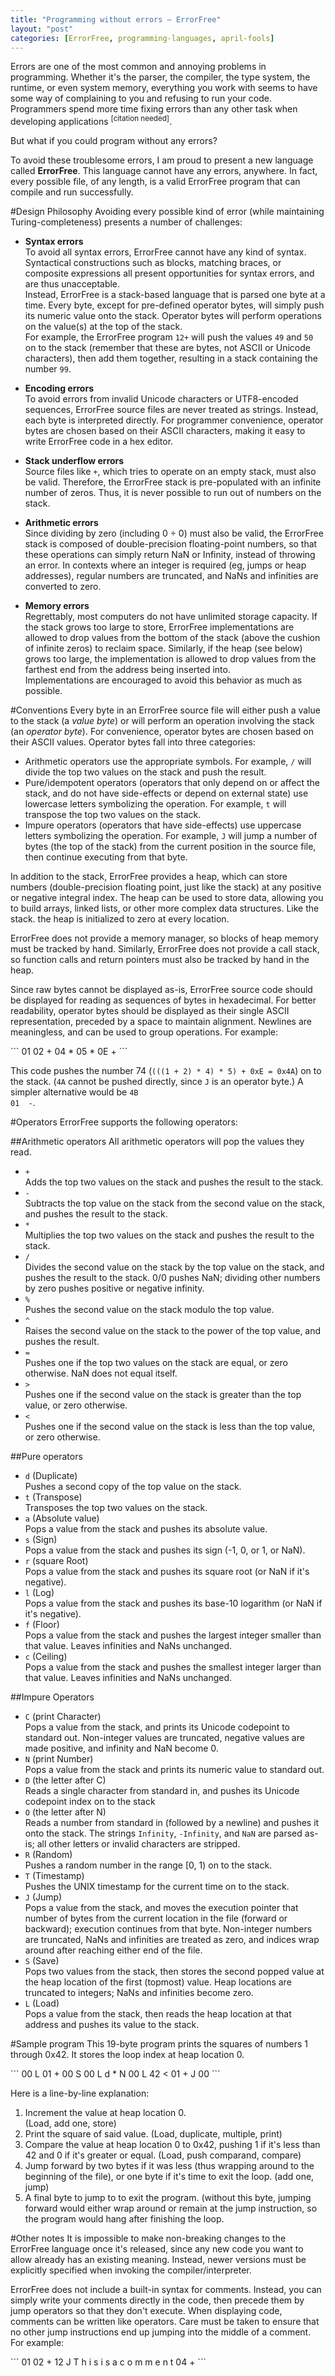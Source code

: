 ```yaml
---
title: "Programming without errors – ErrorFree"
layout: "post"
categories: [ErrorFree, programming-languages, april-fools]
---
```


Errors are one of the most common and annoying problems in programming.  Whether it's the parser, the compiler, the type system, the runtime, or even system memory, everything you work with seems to have some way of complaining to you and refusing to run your code.  Programmers spend more time fixing errors than any other task when developing applications <sup>[citation needed]</sup>.

But what if you could program without any errors?

To avoid these troublesome errors, I am proud to present a new language called **ErrorFree**.  This language cannot have any errors, anywhere.  In fact, every possible file, of any length, is a valid ErrorFree program that can compile and run successfully.

#Design Philosophy
Avoiding every possible kind of error (while maintaining Turing-completeness) presents a number of challenges:

 - **Syntax errors**  
To avoid all syntax errors, ErrorFree cannot have any kind of syntax.  Syntactical constructions such as blocks, matching braces, or composite expressions all present opportunities for syntax errors, and are thus unacceptable.  
Instead, ErrorFree is a stack-based language that is parsed one byte at a time.  Every byte, except for pre-defined operator bytes, will simply push its numeric value onto the stack.  Operator bytes will perform operations on the value(s) at the top of the stack.  
For example, the ErrorFree program `12+` will push the values `49` and `50` on to the stack (remember that these are bytes, not ASCII or Unicode characters), then add them together, resulting in a stack containing the number `99`.

 - **Encoding errors**  
To avoid errors from invalid Unicode characters or UTF8-encoded sequences, ErrorFree source files are never treated as strings.  Instead, each byte is interpreted directly.  For programmer convenience, operator bytes are chosen based on their ASCII characters, making it easy to write ErrorFree code in a hex editor.

 - **Stack underflow errors**  
Source files like `+`, which tries to operate on an empty stack, must also be valid.  Therefore, the ErrorFree stack is pre-populated with an infinite number of zeros.  Thus, it is never possible to run out of numbers on the stack.

 - **Arithmetic errors**  
Since dividing by zero (including 0 &divide; 0) must also be valid, the ErrorFree stack is composed of double-precision floating-point numbers, so that these operations can simply return NaN or Infinity, instead of throwing an error.  In contexts where an integer is required (eg, jumps or heap addresses), regular numbers are truncated, and NaNs and infinities are converted to zero.

 - **Memory errors**  
Regrettably, most computers do not have unlimited storage capacity.  If the stack grows too large to store, ErrorFree implementations are allowed to drop values from the bottom of the stack (above the cushion of infinite zeros) to reclaim space.  Similarly, if the heap (see below) grows too large, the implementation is allowed to drop values from the farthest end from the address being inserted into.  
Implementations are encouraged to avoid this behavior as much as possible.

#Conventions
Every byte in an ErrorFree source file will either push a value to the stack (a _value byte_) or will perform an operation involving the stack (an _operator byte_).  For convenience, operator bytes are chosen based on their ASCII values.  Operator bytes fall into three categories:

 - Arithmetic operators use the appropriate symbols.  For example, `/` will divide the top two values on the stack and push the result.
 - Pure/idempotent operators (operators that only depend on or affect the stack, and do not have side-effects or depend on external state) use lowercase letters symbolizing the operation.  For example, `t` will transpose the top two values on the stack.
 - Impure operators (operators that have side-effects) use uppercase letters symbolizing the operation.  For example, `J` will jump a number of bytes (the top of the stack) from the current position in the source file, then continue executing from that byte.

In addition to the stack, ErrorFree provides a heap, which can store numbers (double-precision floating point, just like the stack) at any positive or negative integral index.  The heap can be used to store data, allowing you to build arrays, linked lists, or other more complex data structures.  Like the stack. the heap is initialized to zero at every location.

ErrorFree does not provide a memory manager, so blocks of heap memory must be tracked by hand.  Similarly, ErrorFree does not provide a call stack, so function calls and return pointers must also be tracked by hand in the heap.

Since raw bytes cannot be displayed as-is, ErrorFree source code should be displayed for reading as sequences of bytes in hexadecimal.  For better readability, operator bytes should be displayed as their single ASCII representation, preceded by a space to maintain alignment.  Newlines are meaningless, and can be used to group operations.  For example:

<div class="errorfree"></div>
```
01 02  +
04  * 05  *
0E  +
```

This code pushes the number 74 (`(((1 + 2) * 4) * 5) + 0xE = 0x4A`) on to the stack. (`4A` cannot be pushed directly, since `J` is an operator byte.)  A simpler alternative would be <code>4B 01&nbsp;&nbsp;-</code>.

#Operators
ErrorFree supports the following operators:

##Arithmetic operators
All arithmetic operators will pop the values they read.

 - `+`  
   Adds the top two values on the stack and pushes the result to the stack.
 - `-`  
   Subtracts the top value on the stack from the second value on the stack, and pushes the result to the stack.
 - `*`  
   Multiplies the top two values on the stack and pushes the result to the stack.
 - `/`  
   Divides the second value on the stack by the top value on the stack, and pushes the result to the stack.  0/0 pushes NaN; dividing other numbers by zero pushes positive or negative infinity.
 - `%`  
   Pushes the second value on the stack modulo the top value.
 - `^`  
   Raises the second value on the stack to the power of the top value, and pushes the result.
 - `=`  
   Pushes one if the top two values on the stack are equal, or zero otherwise.  NaN does not equal itself.
 - `>`  
   Pushes one if the second value on the stack is greater than the top value, or zero otherwise.
 - `<`  
   Pushes one if the second value on the stack is less than the top value, or zero otherwise.

##Pure operators

 - `d` (Duplicate)  
   Pushes a second copy of the top value on the stack.
 - `t` (Transpose)  
   Transposes the top two values on the stack.
 - `a` (Absolute value)  
   Pops a value from the stack and pushes its absolute value.
 - `s` (Sign)  
   Pops a value from the stack and pushes its sign (-1, 0, or 1, or NaN).
 - `r` (square Root)  
   Pops a value from the stack and pushes its square root (or NaN if it's negative).
 - `l` (Log)  
   Pops a value from the stack and pushes its base-10 logarithm  (or NaN if it's negative).
 - `f` (Floor)  
   Pops a value from the stack and pushes the largest integer smaller than that value.  Leaves infinities and NaNs unchanged.
 - `c` (Ceiling)  
   Pops a value from the stack and pushes the smallest integer larger than that value.  Leaves infinities and NaNs unchanged.

##Impure Operators

 - `C` (print Character)  
   Pops a value from the stack, and prints its Unicode codepoint to standard out.  Non-integer values are truncated, negative values are made positive, and infinity and NaN become 0.
 - `N` (print Number)  
   Pops a value from the stack and prints its numeric value to standard out.
 - `D` (the letter after C)  
   Reads a single character from standard in, and pushes its Unicode codepoint index on to the stack
 - `O` (the letter after N)  
   Reads a number from standard in (followed by a newline) and pushes it onto the stack.  The strings `Infinity`, `-Infinity`, and `NaN` are parsed as-is; all other letters or invalid characters are stripped.
 - `R` (Random)  
   Pushes a random number in the range [0, 1) on to the stack.
 - `T` (Timestamp)  
   Pushes the UNIX timestamp for the current time on to the stack.
 - `J` (Jump)  
   Pops a value from the stack, and moves the execution pointer that number of bytes from the current location in the file (forward or backward); execution continues from that byte.  Non-integer numbers are truncated, NaNs and infinities are treated as zero, and indices wrap around after reaching either end of the file.
 - `S` (Save)  
   Pops two values from the stack, then stores the second popped value at the heap location of the first (topmost) value.  Heap locations are truncated to integers; NaNs and infinities become zero.
 - `L`  (Load)  
   Pops a value from the stack, then reads the heap location at that address and pushes its value to the stack.

#Sample program
This 19-byte program prints the squares of numbers 1 through 0x42.  It stores the loop index at heap location 0.

<div class="errorfree"></div>
```
00  L 01  + 00  S
00  L  d  *  N
00  L 42  <
01  +  J
00
```

Here is a line-by-line explanation:

 1. Increment the value at heap location 0.  
    (Load, add one, store)
 2. Print the square of said value.
    (Load, duplicate, multiple, print)
 3. Compare the value at heap location 0 to 0x42, pushing 1 if it's less than 42 and 0 if it's greater or equal.
   (Load, push comparand, compare)
 4. Jump forward by two bytes if it was less (thus wrapping around to the beginning of the file), or one byte if it's time to exit the loop.
   (add one, jump)
 5. A final byte to jump to to exit the program.  (without this byte, jumping forward would either wrap around or remain at the jump instruction, so the program would hang after finishing the loop.

#Other notes
It is impossible to make non-breaking changes to the ErrorFree language once it's released, since any new code you want to allow already has an existing meaning.  Instead, newer versions must be explicitly specified when invoking the compiler/interpreter.

ErrorFree does not include a built-in syntax for comments.  Instead, you can simply write your comments directly in the code, then precede them by jump operators so that they don't execute.  When displaying code, comments can be written like operators.  Care must be taken to ensure that no other jump instructions end up jumping into the middle of a comment.  For example:

<div class="errorfree"></div>
```
01 02  +
12  J  T  h  i  s     i  s     a     c  o  m  m  e  n  t
04  +
```
